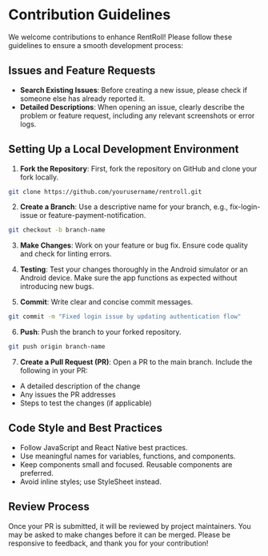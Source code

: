 # Contribution Guidelines
We welcome contributions to enhance RentRoll! Please follow these guidelines to ensure a smooth development process:

## Issues and Feature Requests
- **Search Existing Issues**: Before creating a new issue, please check if someone else has already reported it.
- **Detailed Descriptions**: When opening an issue, clearly describe the problem or feature request, including any relevant screenshots or error logs.
## Setting Up a Local Development Environment
1. **Fork the Repository**: First, fork the repository on GitHub and clone your fork locally.
```bash
git clone https://github.com/yourusername/rentroll.git
```

2. **Create a Branch**: Use a descriptive name for your branch, e.g., fix-login-issue or feature-payment-notification.
```bash
git checkout -b branch-name
```

3. **Make Changes**: Work on your feature or bug fix. Ensure code quality and check for linting errors.

4. **Testing**: Test your changes thoroughly in the Android simulator or an Android device. Make sure the app functions as expected without introducing new bugs.

5. **Commit**: Write clear and concise commit messages.
```bash
git commit -m "Fixed login issue by updating authentication flow"
```

6. **Push**: Push the branch to your forked repository.
```bash
git push origin branch-name
```
7. **Create a Pull Request (PR)**: Open a PR to the main branch. Include the following in your PR:

- A detailed description of the change
- Any issues the PR addresses
- Steps to test the changes (if applicable)
## Code Style and Best Practices
- Follow JavaScript and React Native best practices.
- Use meaningful names for variables, functions, and components.
- Keep components small and focused. Reusable components are preferred.
- Avoid inline styles; use StyleSheet instead.
## Review Process
Once your PR is submitted, it will be reviewed by project maintainers. You may be asked to make changes before it can be merged. Please be responsive to feedback, and thank you for your contribution!